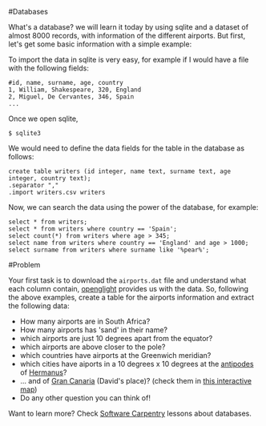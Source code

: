 #Databases

What's a database? we will learn it today by using sqlite and a dataset of almost 8000 records, with information of the different airports. But first, let's get some basic information with a simple example:

To import the data in sqlite is very easy, for example if I would have a file with the following fields:

```
#id, name, surname, age, country
1, William, Shakespeare, 320, England
2, Miguel, De Cervantes, 346, Spain
...
```
Once we open sqlite,

```shell
$ sqlite3
```
We would need to define the data fields for the table in the database as follows:

```sqlite
create table writers (id integer, name text, surname text, age integer, country text);
.separator ","
.import writers.csv writers
```

Now, we can search the data using the power of the database, for example:

```sqlite
select * from writers;
select * from writers where country == 'Spain';
select count(*) from writers where age > 345;
select name from writers where country == 'England' and age > 1000;
select surname from writers where surname like '%pear%';
```

#Problem

Your first task is to download the `airports.dat` file and understand what each column contain, [openglight](http://openflights.org/data.html) provides us with the data.
So, following the above examples, create a table for the airports information and extract the following data:

* How many airports are in South Africa?
* How many airports has 'sand' in their name?
* which airports are just 10 degrees apart from the equator?
* which airports are above closer to the pole?
* which countries have airports at the Greenwich meridian?
* which cities have aiports in a 10 degrees x 10 degrees at the [antipodes](http://en.wikipedia.org/wiki/Antipodes) of [Hermanus](http://en.wikipedia.org/wiki/Hermanus)?
* ... and of [Gran Canaria](http://en.wikipedia.org/wiki/Gran_Canaria) (David's place)?
(check them in [this interactive map](http://www.antipodesmap.com/))
* Do any other question you can think of!

Want to learn more? Check [Software Carpentry](http://software-carpentry.org/v5/novice/sql/index.html) lessons about databases.
